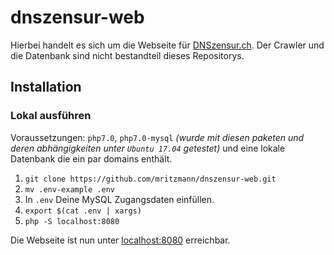 # dnszensur-web

Hierbei handelt es sich um die Webseite für [DNSzensur.ch](https://dnszensur.ch/). Der Crawler und die Datenbank sind nicht bestandteil dieses Repositorys.

## Installation

### Lokal ausführen

Voraussetzungen: `php7.0`, `php7.0-mysql` _(wurde mit diesen paketen und deren abhängigkeiten unter `Ubuntu 17.04` getestet)_ und eine lokale Datenbank die ein par domains enthält.

1. `git clone https://github.com/mritzmann/dnszensur-web.git`
2. `mv .env-example .env`
3. In `.env` Deine MySQL Zugangsdaten einfüllen.
4. `export $(cat .env | xargs)`
5. `php -S localhost:8080`

Die Webseite ist nun unter [localhost:8080](http://localhost:8080/) erreichbar.
